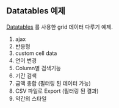 ## Datatables 예제
[Datatables](https://datatables.net/) 를 사용한 grid 데이터 다루기 예제.

1. ajax
2. 반응형
3. custom cell data
4. 언어 변경
5. Column별 검색기능
6. 기간 검색
7. 금액 총합 (필터링 된 데이터 가능)
8. CSV 파일로 Export (필터링 된 결과)
9. 약간의 스타일
